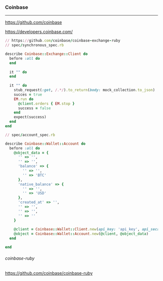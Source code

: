 ### Coinbase
---
https://github.com/coinbase

https://developers.coinbase.com/

```rb
// https://github.com/coinbase/coinbase-exchange-ruby
// spec/synchronous_spec.rb

describe Coinbase::Exchange::Client do
  before :all do
  end
  
  it "" do
  end
  
  it "" do
    stub_request(:get, /.*/).to_return(body: mock_collection.to_json)
    succes = true
    EM.run do
      @client.orders { EM.stop }
      success = false
    end
    expect(success)
  end
end

// spec/account_spec.rb

describe Coinbase::Wallet::Account do
  before :all do
    @object_data = {
      '' => '',
      '' => '',
      'balance' => {
        '' => '',
        '' => 'BTC'
      },
      'native_balance' => {
        '' => '',
        '' => 'USD'
      },
      'created_at' => '',
      '' => '',
      '' => '',
      '' => ''
    }
    
    @client = Coinbase::Wallet::Client.new(api_key: 'api_key', api_secret: 'api_secret')
    @object = Coinbase::Wallet::Account.new(@client, @object_data)
  end

end
```

###### coinbase-ruby
https://github.com/coinbase/coinbase-ruby

```
```


```
```

```
```

```
```


